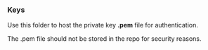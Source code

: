 ### Keys

Use this folder to host the private key __.pem__ file for authentication.

The .pem file should not be stored in the repo for security reasons.